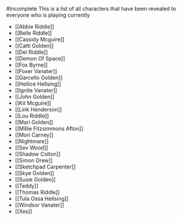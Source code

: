 #Incomplete
This is a list of all characters that have been revealed to everyone who is playing currently

- [[Abbie Riddle]]
- [[Belle Riddle]]
- [[Cassidy Mcguire]]
- [[Catti Golden]]
- [[Del Riddle]]
- [[Demon Of Space]]
- [[Fox Byrne]]
- [[Foxer Vanater]]
- [[Garcello Golden]]
- [[Hellice Hellsing]] 
- [[Ignite Vanater]]
- [[John Golden]]
- [[Kit Mcguire]]
- [[Link Henderson]]
- [[Lou Riddle]]
- [[Mari Golden]]
- [[Millie Fitzsimmons Afton]]
- [[Mori Carney]]
- [[Nightmare]]
- [[Sev Wood]]  
- [[Shadow Colton]]
- [[Simon Drew]]
- [[Sketchpad Carpenter]]
- [[Skye Golden]]
- [[Susie Golden]]
- [[Teddy]]
- [[Thomas Riddle]]
- [[Tula Ossa Hellsing]]
- [[Windsor Vanater]]
- [[Xes]]


